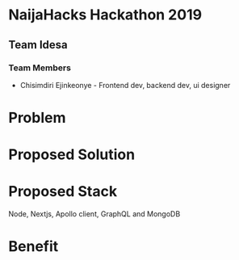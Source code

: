 # NaijaHacks Hackathon 2019

## Team Idesa

### Team Members

- Chisimdiri Ejinkeonye - Frontend dev, backend dev, ui designer


# Problem



# Proposed Solution



# Proposed Stack

Node, Nextjs, Apollo client, GraphQL and MongoDB

# Benefit






